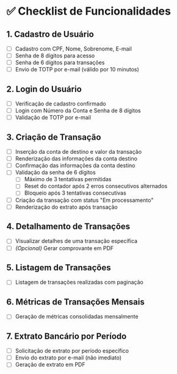 # ✅ Checklist de Funcionalidades

## 1. Cadastro de Usuário
- [ ] Cadastro com CPF, Nome, Sobrenome, E-mail
- [ ] Senha de 8 dígitos para acesso
- [ ] Senha de 6 dígitos para transações
- [ ] Envio de TOTP por e-mail (válido por 10 minutos)

## 2. Login do Usuário
- [ ] Verificação de cadastro confirmado
- [ ] Login com Número da Conta e Senha de 8 dígitos
- [ ] Validação de TOTP por e-mail

## 3. Criação de Transação
- [ ] Inserção da conta de destino e valor da transação
- [ ] Renderização das informações da conta destino
- [ ] Confirmação das informações da conta destino
- [ ] Validação da senha de 6 dígitos
  - [ ] Máximo de 3 tentativas permitidas
  - [ ] Reset do contador após 2 erros consecutivos alternados
  - [ ] Bloqueio após 3 tentativas consecutivas
- [ ] Criação da transação com status "Em processamento"
- [ ] Renderização do extrato após transação

## 4. Detalhamento de Transações
- [ ] Visualizar detalhes de uma transação específica
- [ ] *(Opcional)* Gerar comprovante em PDF

## 5. Listagem de Transações
- [ ] Listagem de transações realizadas com paginação

## 6. Métricas de Transações Mensais
- [ ] Geração de métricas consolidadas mensalmente

## 7. Extrato Bancário por Período
- [ ] Solicitação de extrato por período específico
- [ ] Envio do extrato por e-mail (não imediato)
- [ ] Geração de extrato em PDF